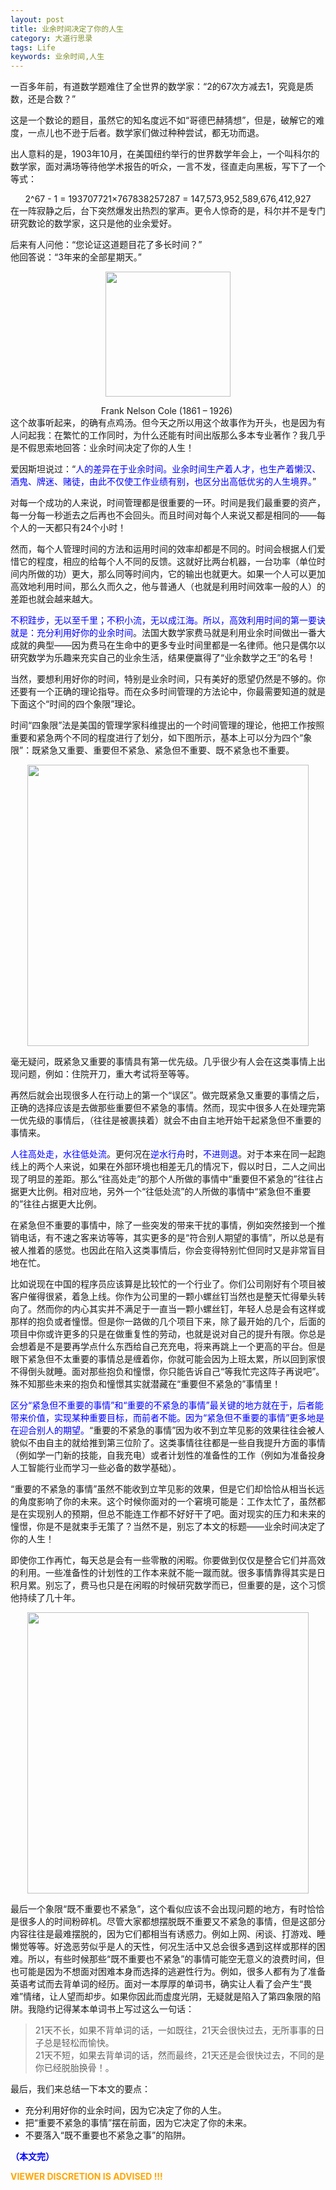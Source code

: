 ```yaml
---
layout: post
title: 业余时间决定了你的人生
category: 大道行思录
tags: Life
keywords: 业余时间,人生
---
```


一百多年前，有道数学题难住了全世界的数学家：“2的67次方减去1，究竟是质数，还是合数？”

这是一个数论的题目，虽然它的知名度远不如“哥德巴赫猜想”，但是，破解它的难度，一点儿也不逊于后者。数学家们做过种种尝试，都无功而退。

出人意料的是，1903年10月，在美国纽约举行的世界数学年会上，一个叫科尔的数学家，面对满场等待他学术报告的听众，一言不发，径直走向黑板，写下了一个等式：<center>2^67 - 1 = 193707721×767838257287 = 147,573,952,589,676,412,927<br></center>
在一阵寂静之后，台下突然爆发出热烈的掌声。更令人惊奇的是，科尔并不是专门研究数论的数学家，这只是他的业余爱好。<br>

后来有人问他：“您论证这道题目花了多长时间？” <br>
他回答说：“3年来的全部星期天。”<br>
<p align="center">
<img src="https://fzuo.github.io/assets/img/free_time/cole.jpg" width="200">
</p><center>Frank Nelson Cole (1861 – 1926) <br></center>
这个故事听起来，的确有点鸡汤。但今天之所以用这个故事作为开头，也是因为有人问起我：在繁忙的工作同时，为什么还能有时间出版那么多本专业著作？我几乎是不假思索地回答：业余时间决定了你的人生！

爱因斯坦说过：“<span style="color:blue">人的差异在于业余时间。业余时间生产着人才，也生产着懒汉、酒鬼、牌迷、赌徒，由此不仅使工作业绩有别，也区分出高低优劣的人生境界。</span>”

对每一个成功的人来说，时间管理都是很重要的一环。时间是我们最重要的资产，每一分每一秒逝去之后再也不会回头。而且时间对每个人来说又都是相同的——每个人的一天都只有24个小时！

然而，每个人管理时间的方法和运用时间的效率却都是不同的。时间会根据人们爱惜它的程度，相应的给每个人不同的反馈。这就好比两台机器，一台功率（单位时间内所做的功）更大，那么同等时间内，它的输出也就更大。如果一个人可以更加高效地利用时间，那么久而久之，他与普通人（也就是利用时间效率一般的人）的差距也就会越来越大。

<span style="color:blue">不积跬步，无以至千里；不积小流，无以成江海。所以，高效利用时间的第一要诀就是：充分利用好你的业余时间</span>。法国大数学家费马就是利用业余时间做出一番大成就的典型——因为费马在生命中的更多专业时间里都是一名律师。他只是偶尔以研究数学为乐趣来充实自己的业余生活，结果便赢得了“业余数学之王”的名号！

当然，要想利用好你的时间，特别是业余时间，只有美好的愿望仍然是不够的。你还要有一个正确的理论指导。而在众多时间管理的方法论中，你最需要知道的就是下面这个“时间的四个象限”理论。

时间“四象限”法是美国的管理学家科维提出的一个时间管理的理论，他把工作按照重要和紧急两个不同的程度进行了划分，如下图所示，基本上可以分为四个“象限”：既紧急又重要、重要但不紧急、紧急但不重要、既不紧急也不重要。

<p align="center">
<img src="https://fzuo.github.io/assets/img/free_time/phrase4.jpg" width="450">
</p>

毫无疑问，既紧急又重要的事情具有第一优先级。几乎很少有人会在这类事情上出现问题，例如：住院开刀，重大考试将至等等。

再然后就会出现很多人在行动上的第一个“误区”。做完既紧急又重要的事情之后，正确的选择应该是去做那些重要但不紧急的事情。然而，现实中很多人在处理完第一优先级的事情后，（往往是被裹挟着）就会不由自主地开始干起紧急但不重要的事情来。

<span style="color:blue">人往高处走，水往低处流</span>。更何况在<span style="color:blue">逆水行舟</span>时，<span style="color:blue">不进则退</span>。对于本来在同一起跑线上的两个人来说，如果在外部环境也相差无几的情况下，假以时日，二人之间出现了明显的差距。那么“往高处走”的那个人所做的事情中“重要但不紧急的”往往占据更大比例。相对应地，另外一个“往低处流”的人所做的事情中“紧急但不重要的”往往占据更大比例。

在紧急但不重要的事情中，除了一些突发的带来干扰的事情，例如突然接到一个推销电话，有不速之客来访等等，其实更多的是“符合别人期望的事情”，所以总是有被人推着的感觉。也因此在陷入这类事情后，你会变得特别忙但同时又是非常盲目地在忙。

比如说现在中国的程序员应该算是比较忙的一个行业了。你们公司刚好有个项目被客户催得很紧，着急上线。你作为公司里的一颗小螺丝钉当然也是整天忙得晕头转向了。然而你的内心其实并不满足于一直当一颗小螺丝钉，年轻人总是会有这样或那样的抱负或者憧憬。但是你一路做的几个项目下来，除了最开始的几个，后面的项目中你或许更多的只是在做重复性的劳动，也就是说对自己的提升有限。你总是会想着是不是要再学点什么东西给自己充充电，将来再跳上一个更高的平台。但是眼下紧急但不太重要的事情总是缠着你，你就可能会因为上班太累，所以回到家恨不得倒头就睡。面对那些抱负和憧憬，你只能告诉自己“等我忙完这阵子再说吧”。殊不知那些未来的抱负和憧憬其实就潜藏在“重要但不紧急的”事情里！

<span style="color:blue">区分“紧急但不重要的事情”和“重要的不紧急的事情”最关键的地方就在于，后者能带来价值，实现某种重要目标，而前者不能。因为“紧急但不重要的事情”更多地是在迎合别人的期望。</span>“重要的不紧急的事情”因为收不到立竿见影的效果往往会被人貌似不由自主的就给推到第三位阶了。这类事情往往都是一些自我提升方面的事情（例如学一门新的技能，自我充电）或者计划性的准备性的工作（例如为准备投身人工智能行业而学习一些必备的数学基础）。

“重要的不紧急的事情”虽然不能收到立竿见影的效果，但是它们却恰恰从相当长远的角度影响了你的未来。这个时候你面对的一个窘境可能是：工作太忙了，虽然都是在实现别人的预期，但总不能连工作都不好好干了吧。面对现实的压力和未来的憧憬，你是不是就束手无策了？当然不是，别忘了本文的标题——业余时间决定了你的人生！

即使你工作再忙，每天总是会有一些零散的闲暇。你要做到仅仅是整合它们并高效的利用。一些准备性的计划性的工作本来就不能一蹴而就。很多事情靠得其实是日积月累。别忘了，费马也只是在闲暇的时候研究数学而已，但重要的是，这个习惯他持续了几十年。

<p align="center">
<img src="https://fzuo.github.io/assets/img/free_time/film_script.png" width="450">
</p>

最后一个象限“既不重要也不紧急”，这个看似应该不会出现问题的地方，有时恰恰是很多人的时间粉碎机。尽管大家都想摆脱既不重要又不紧急的事情，但是这部分内容往往是最难摆脱的，因为它们都相当有诱惑力。例如上网、闲谈、打游戏、睡懒觉等等。好逸恶劳似乎是人的天性，何况生活中又总会很多遇到这样或那样的困难。所以，有些时候那些“既不重要也不紧急”的事情可能空无意义的浪费时间，但也可能是因为不想面对困难本身而选择的逃避性行为。例如，很多人都有为了准备英语考试而去背单词的经历。面对一本厚厚的单词书，确实让人看了会产生“畏难”情绪，让人望而却步。如果你因此而虚度光阴，无疑就是陷入了第四象限的陷阱。我隐约记得某本单词书上写过这么一句话：
> 21天不长，如果不背单词的话，一如既往，21天会很快过去，无所事事的日子总是轻松而愉快。<br>21天不短，如果去背单词的话，然而最终，21天还是会很快过去，不同的是你已经脱胎换骨！。

最后，我们来总结一下本文的要点：

- 充分利用好你的业余时间，因为它决定了你的人生。
- 把“重要不紧急的事情”摆在前面，因为它决定了你的未来。
- 不要落入“既不重要也不紧急之事”的陷阱。

<span style="color:blue">**（本文完）**</span>

**<span style="color:Orange"> VIEWER DISCRETION IS ADVISED !!! </span>**
